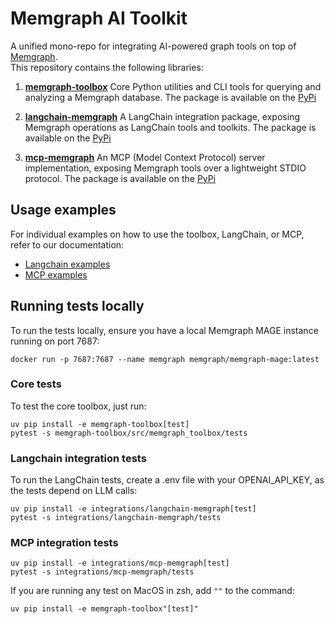 # Memgraph AI Toolkit

A unified mono-repo for integrating AI-powered graph tools on top of [Memgraph](https://memgraph.com/).  
This repository contains the following libraries:

1. [**memgraph-toolbox**](/memgraph-toolbox/)
   Core Python utilities and CLI tools for querying and analyzing a Memgraph database. The package is available on the [PyPi](https://pypi.org/project/memgraph-toolbox/)

2. [**langchain-memgraph**](/integrations/langchain-memgraph/)
   A LangChain integration package, exposing Memgraph operations as LangChain tools and toolkits. The package is available on the [PyPi](https://pypi.org/project/langchain-memgraph/)

3. [**mcp-memgraph**](/integrations/mcp-memgraph/)
   An MCP (Model Context Protocol) server implementation, exposing Memgraph tools over a lightweight STDIO protocol. The package is available on the [PyPi](https://pypi.org/project/mcp-memgraph/)

## Usage examples

For individual examples on how to use the toolbox, LangChain, or MCP, refer to our documentation:

- [Langchain examples](https://memgraph.com/docs/ai-ecosystem/integrations#langchain)
- [MCP examples](https://memgraph.com/docs/ai-ecosystem/integrations#model-context-protocol-mcp)

## Running tests locally

To run the tests locally, ensure you have a local Memgraph MAGE instance running on port 7687:

`docker run -p 7687:7687 --name memgraph memgraph/memgraph-mage:latest`

### Core tests

To test the core toolbox, just run:

```
uv pip install -e memgraph-toolbox[test]
pytest -s memgraph-toolbox/src/memgraph_toolbox/tests
```

### Langchain integration tests

To run the LangChain tests, create a .env file with your OPENAI_API_KEY, as the tests depend on LLM calls:

```
uv pip install -e integrations/langchain-memgraph[test]
pytest -s integrations/langchain-memgraph/tests
```

### MCP integration tests

```
uv pip install -e integrations/mcp-memgraph[test]
pytest -s integrations/mcp-memgraph/tests
```

If you are running any test on MacOS in zsh, add `""` to the command:

```
uv pip install -e memgraph-toolbox"[test]"
```
